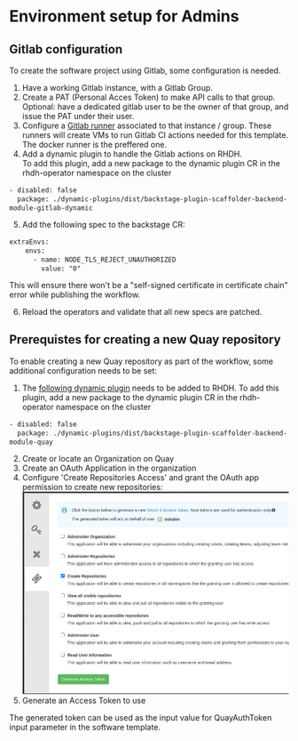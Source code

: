 # Environment setup for Admins

## Gitlab configuration

To create the software project using Gitlab, some configuration is needed.

1. Have a working Gitlab instance, with a Gitlab Group. 
2. Create a PAT (Personal Acces Token) to make API calls to that group. Optional: have a dedicated gitlab user to be the owner of that group, and issue the PAT under their user.
3. Configure a [Gitlab runner](https://docs.gitlab.com/runner/) associated to that instance / group. These runners will create VMs to run Gitlab CI actions needed for this template. The docker runner is the preffered one.
4. Add a dynamic plugin to handle the Gitlab actions on RHDH.  
To add this plugin, add a new package to the dynamic plugin CR in the rhdh-operator namespace on the cluster
```
- disabled: false
  package: ./dynamic-plugins/dist/backstage-plugin-scaffolder-backend-module-gitlab-dynamic
```
5. Add the following spec to the backstage CR:
```
extraEnvs:
    envs:
      - name: NODE_TLS_REJECT_UNAUTHORIZED
        value: "0"
```

This will ensure there won't be a "self-signed certificate in certificate chain" error while publishing the workflow. 

6. Reload the operators and validate that all new specs are patched. 

## Prerequistes for creating a new Quay repository 

To enable creating a new Quay repository as part of the workflow, some additional configuration needs to be set: 

1. The [following dynamic plugin](https://www.npmjs.com/package/@janus-idp/backstage-scaffolder-backend-module-quay) needs to be added to RHDH. 
To add this plugin, add a new package to the dynamic plugin CR in the rhdh-operator namespace on the cluster
```
- disabled: false
  package: ./dynamic-plugins/dist/backstage-plugin-scaffolder-backend-module-quay
```
2. Create or locate an Organization on Quay
3. Create an OAuth Application in the organization
4. Configure 'Create Repositories Access' and grant the OAuth app permission to create new repositories: ![image without spacing](assets/QuayOAuth.png)
5. Generate an Access Token to use

The generated token can be used as the input value for QuayAuthToken input parameter in the software template.